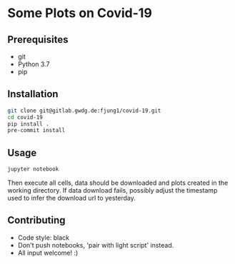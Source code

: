 # Some Plots on Covid-19

## Prerequisites
- git
- Python 3.7
- pip

## Installation
```bash
git clone git@gitlab.gwdg.de:fjung1/covid-19.git
cd covid-19
pip install .
pre-commit install
```

## Usage
```bash
jupyter notebook
```
Then execute all cells, data should be downloaded and plots created in the working directory.
If data download fails, possibly adjust the timestamp used to infer the download url to yesterday.

## Contributing
* Code style: black
* Don't push notebooks, 'pair with light script' instead.
* All input welcome! :)
